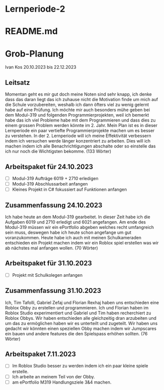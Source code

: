 # Lernperiode-2
# README.md

# Grob-Planung

Ivan Kos
20.10.2023 bis 22.12.2023

## Leitsatz

Momentan geht es mir gut doch meine Noten sind sehr knapp, ich denke dass das daran liegt das ich zuhause nicht die Motivation finde um mich auf die Schule vorzubereiten, weshalb ich dann öfters viel zu wenig gelernt habe auf eine Prüfung.
Ich möchte mir auch besonders mühe geben bei dem Modul-319 und folgenden Programmierprojekten, weil ich bemerkt habe das ich viel Probleme habe mit dem Programmieren und dass dies zu einem grossen Problem werden könnte im 2. Jahr.
Mein Plan ist es in dieser Lernperiode ein paar vertiefte Programmierprojekte machen um es besser zu verstehen.
In der 2. Lernperiode will ich meine Effektivität verbessern indem ich versuchen werde länger konzentriert zu arbeiten. 
Dies will ich machen indem ich alle Benachrichtigungen abschalte oder so einstelle das ich nur noch die Wichtigsten bekomme. (133 Wörter)

## Arbeitspaket für 24.10.2023
- [ ] Modul-319 Aufträge 6019 + 2710 erledigen
- [ ] Modul-319 Abschlussarbeit anfangen
- [ ] Kleines Projekt in C# fokussiert auf Funktionen anfangen

## Zusammenfassung 24.10.2023
Ich habe heute an dem Modul-319 gearbeitet. In dieser Zeit habe ich die Aufgaben 6019 und 2710 erledigt und 6021 angefangen. Am ende des Modul-319 müssen wir ein ePortfolio abgeben welches recht umfangreich sein muss, deswegen habe ich heute schon angefange um gut voranzukommen. Heute habe ich auch mit meinen Schulkameraden entschieden ein Projekt machen indem wir ein Roblox spiel erstellen was wir ab nächstes mal anfangen wollen. (70 Wörter)

## Arbeitspaket für 31.10.2023
- [ ] Projekt mit Schulkolegen anfangen

## Zusammenfassung 31.10.2023
Ich, Tim Tafolli, Gabriel Zefaj und Florian Rexhaj haben uns entschieden eine Roblox Obby zu erstellen und programmieren. Ich und Florian haben im Roblox Studio experimentiert und Gabriel und Tim haben recherchiert zu Roblox Obbys. Wir haben entschieden alle gleichzeitig dran arzubeiten und um das zu ermöglichen haben wir es unterteilt und zugeteilt. Wir haben uns gedacht wir könnten einen speziellen Obby machen indem wir Jumpscares ein bauen und andere features die den Spielspass erhöhen sollten. (76 Wörter)

## Arbeitspaket 7.11.2023
- [ ] Im Roblox Studio besser zu werden indem ich ein paar kleine spiele erstelle.
- [ ] Ich arbeite an meinem Teil von der Obby.
- [ ] am ePortfolio M319 Handlungsziele 3&4 machen.
